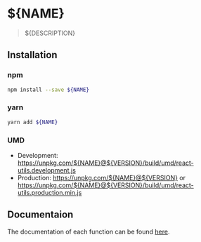 # ${NAME}

> ${DESCRIPTION}

## Installation

### npm

```sh
npm install --save ${NAME}
```

### yarn

```sh
yarn add ${NAME}
```

### UMD

- Development: https://unpkg.com/${NAME}@${VERSION}/build/umd/react-utils.development.js
- Production: https://unpkg.com/${NAME}@${VERSION} or https://unpkg.com/${NAME}@${VERSION}/build/umd/react-utils.production.min.js

## Documentaion

The documentation of each function can be found [here](https://github.com/simonrelet/react-libraries/tree/react-utils-${VERSION}/packages/react-utils/docs).

